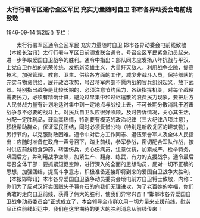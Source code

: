 ### 太行行署军区通令全区军民  充实力量随时自卫  邯市各界动委会电前线致敬

1946-09-14
第2版()
专栏：

　　太行行署军区通令全区军民
    充实力量随时自卫
    邯市各界动委会电前线致敬
    【本报长治讯】太行行署与军区日前颁发联合通令，号召全区军民紧急动员起来，进一步争取爱国自卫战争的胜利。通令中指出：部队同志应发扬八年抗战与平汉、上党自卫作战的光荣传统，发扬新英雄主义，大量歼灭敌人，利用战争空隙，提高技术，加强管理、教育、卫生、供给各方面的工作，减少非战斗人员，保持部队的充实与物资供给。展开政治攻势，号召蒋军内部不愿内战的官兵组织起义，放下武器。特别指出战争是比较长期的，必须注意节约民力，各级指挥机关，对每个战役需要民力，必须有精确计算，避免过早集中和过迟遣散的浪费民力现象，要把后方人民参战力量有计划地适时集中到一定地点与战役上去，不可长期分散消耗于游击战争与不必要的战斗上。对民兵自卫队应很好照顾，及时告诉情况，关心其生活，分配一定胜利品，鼓励其热情，特别要有模范的政治纪律（三大纪律八项注意），积极帮助群众，保证军民团结，同时必须爱惜公物（特别是新收复区的建筑物），厉行节约，以克服财政困难。通令中对后方工作同志、退伍荣誉军人及全体人民指出：应随时准备在政府一声号召下，踏上前线，参军参战，密切配合军队作战，按时供应前线粮食弹药，转运伤兵，关心伤病员，注意优抗，加紧戒严，检举特务，巩固后方，并利用战争空隙，加紧生产、翻身、练武，有力的支援战争。通令最后号召全体干部：要抓紧短促空隙，进行深入的全面的思想动员，反对一切不正确的思想，加强团结，提高斗争意志，积极准备迎接即将到来的爱国自卫战争大胜利。
    【本报邯郸讯】本市各界爱国自卫战争动员委员会顷电前方自卫将士致敬，内称：你们为了反对汉奸卖国贼头子蒋介石的向我们无理进攻，为了老百姓的幸福，你们勇敢的走向自卫前线，获得了伟大的胜利，使我们异常兴奋！“邯郸市各界爱国自卫战争动员委员会”正式成立了，本会领导全市群众用一切力量来支援前线，慰劳品正往前线赶运中，我们在这里期待的更大的胜利消息从前线传来！
